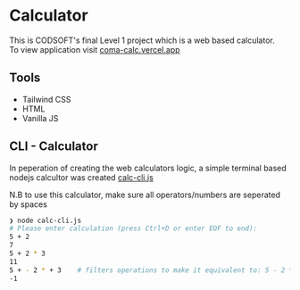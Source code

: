 # Calculator

This is CODSOFT's final Level 1 project which is a web based calculator.<br>
To view application visit [coma-calc.vercel.app](https://coma-calc.vercel.app/)

## Tools

* Tailwind CSS
* HTML
* Vanilla JS

## CLI - Calculator

In peperation of creating the web calculators logic, a simple terminal based nodejs calcultor was created [calc-cli.js](calc-cli.js)

N.B to use this calculator, make sure all operators/numbers are seperated by spaces 
```sh
❯ node calc-cli.js
# Please enter calculation (press Ctrl+D or enter EOF to end):
5 + 2
7
5 + 2 * 3
11
5 + - 2 * + 3    # filters operations to make it equivalent to: 5 - 2 * 3
-1
```
